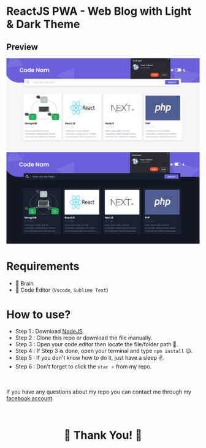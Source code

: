# ReactJS PWA - Web Blog with Light & Dark Theme

## Preview

<div align="center">
  <img src="preview.png"  alt="preview-page"/>
  <img src="preview-2.png"  alt="preview-page"/>
</div>

# Requirements
- 🧠 Brain
- 📝 Code Editor (`Vscode`, `Sublime Text`) 

# How to use?
- Step 1 : Download [NodeJS](https://nodejs.org/en/).
- Step 2 : Clone this repo or download the file manually.
- Step 3 : Open your code editor then locate the file/folder path 📁.
- Step 4 : If Step 3 is done, open your terminal and type `npm install` 😉.
- Step 5 : If you don't know how to do it, just have a sleep ✌.
- Step 6 : Don't forget to click the `star ⭐` from my repo.

</br>

If you have any questions about my repo you can contact me through my [facebook account](https://web.facebook.com/noel.mallari.5648137).

</br>
<h1 align="center">💌 Thank You! 💖</h1>
